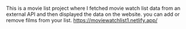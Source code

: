 This is a movie list project where I fetched movie watch list data from an external API and then displayed the data on the website. you can add or remove films from your list.                                                                                                                                                                                                 https://moviewatchlist1.netlify.app/      
 
